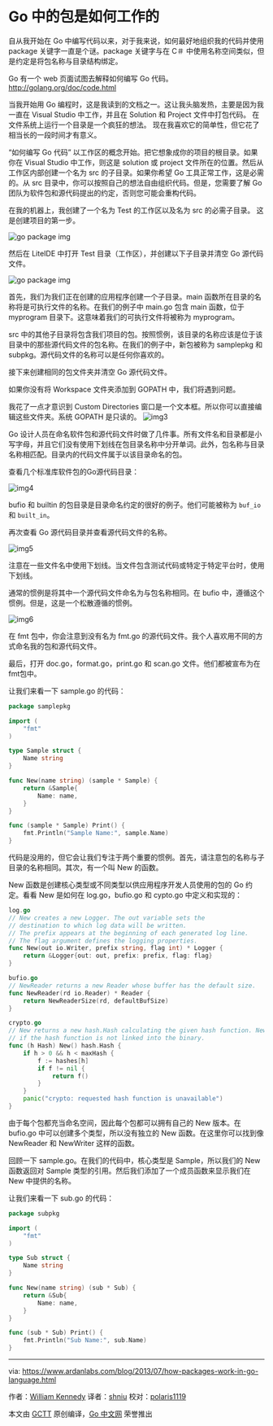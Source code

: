 
# Go 中的包是如何工作的

自从我开始在 Go 中编写代码以来，对于我来说，如何最好地组织我的代码并使用 package 关键字一直是个谜。package 关键字与在 C＃ 中使用名称空间类似，但是约定是将包名称与目录结构绑定。

Go 有一个 web 页面试图去解释如何编写 Go 代码。
http://golang.org/doc/code.html

当我开始用 Go 编程时，这是我读到的文档之一。这让我头脑发热，主要是因为我一直在 Visual Studio 中工作，并且在 Solution 和 Project 文件中打包代码。 在文件系统上运行一个目录是一个疯狂的想法。 现在我喜欢它的简单性，但它花了相当长的一段时间才有意义。

“如何编写 Go 代码” 以工作区的概念开始。把它想象成你的项目的根目录。如果你在 Visual Studio 中工作，则这是 solution 或 project 文件所在的位置。然后从工作区内部创建一个名为 src 的子目录。如果你希望 Go 工具正常工作，这是必需的。从 src 目录中，你可以按照自己的想法自由组织代码。但是，您需要了解 Go 团队为软件包和源代码提出的约定，否则您可能会重构代码。

在我的机器上，我创建了一个名为 Test 的工作区以及名为 src 的必需子目录。 这是创建项目的第一步。

![go package img](https://github.com/shniu/resources/raw/master/images/go-packages-step1.png)

然后在 LiteIDE 中打开 Test 目录（工作区），并创建以下子目录并清空 Go 源代码文件。

![go package img](https://github.com/shniu/resources/raw/master/images/go-packages-step2.png)

首先，我们为我们正在创建的应用程序创建一个子目录。main 函数所在目录的名称将是可执行文件的名称。在我们的例子中 main.go 包含 main 函数，位于 myprogram 目录下。这意味着我们的可执行文件将被称为 myprogram。

src 中的其他子目录将包含我们项目的包。按照惯例，该目录的名称应该是位于该目录中的那些源代码文件的包名称。在我们的例子中，新包被称为 samplepkg 和 subpkg。源代码文件的名称可以是任何你喜欢的。

接下来创建相同的包文件夹并清空 Go 源代码文件。

如果你没有将 Workspace 文件夹添加到 GOPATH 中，我们将遇到问题。

我花了一点才意识到 Custom Directories 窗口是一个文本框。所以你可以直接编辑这些文件夹。系统 GOPATH 是只读的。
![img3](https://github.com/shniu/resources/raw/master/images/go-packages-step3.png)

Go 设计人员在命名软件包和源代码文件时做了几件事。所有文件名和目录都是小写字母，并且它们没有使用下划线在包目录名称中分开单词。此外，包名称与目录名称相匹配。目录内的代码文件属于以该目录命名的包。

查看几个标准库软件包的Go源代码目录：

![img4](https://github.com/shniu/resources/raw/master/images/go-packages-step4.png)

bufio 和 builtin 的包目录是目录命名约定的很好的例子。他们可能被称为 `buf_io` 和 `built_in`。

再次查看 Go 源代码目录并查看源代码文件的名称。

![img5](https://github.com/shniu/resources/raw/master/images/go-packages-step5.png)

注意在一些文件名中使用下划线。当文件包含测试代码或特定于特定平台时，使用下划线。

通常的惯例是将其中一个源代码文件命名为与包名称相同。在 bufio 中，遵循这个惯例。但是，这是一个松散遵循的惯例。

![img6](https://github.com/shniu/resources/raw/master/images/go-packages-step6.png)

在 fmt 包中，你会注意到没有名为 fmt.go 的源代码文件。我个人喜欢用不同的方式命名我的包和源代码文件。

最后，打开 doc.go，format.go，print.go 和 scan.go 文件。他们都被宣布为在fmt包中。

让我们来看一下 sample.go 的代码：

```go
package samplepkg

import (
    "fmt"
)

type Sample struct {
    Name string
}

func New(name string) (sample * Sample) {
    return &Sample{
        Name: name,
    }
}

func (sample * Sample) Print() {
    fmt.Println("Sample Name:", sample.Name)
}
```

代码是没用的，但它会让我们专注于两个重要的惯例。首先，请注意包的名称与子目录的名称相同。其次，有一个叫 New 的函数。

New 函数是创建核心类型或不同类型以供应用程序开发人员使用的包的 Go 约定。看看 New 是如何在 log.go，bufio.go 和 cypto.go 中定义和实现的：

```go
log.go
// New creates a new Logger. The out variable sets the
// destination to which log data will be written.
// The prefix appears at the beginning of each generated log line.
// The flag argument defines the logging properties.
func New(out io.Writer, prefix string, flag int) * Logger {
    return &Logger{out: out, prefix: prefix, flag: flag}
}

bufio.go
// NewReader returns a new Reader whose buffer has the default size.
func NewReader(rd io.Reader) * Reader {
    return NewReaderSize(rd, defaultBufSize)
}

crypto.go
// New returns a new hash.Hash calculating the given hash function. New panics
// if the hash function is not linked into the binary.
func (h Hash) New() hash.Hash {
    if h > 0 && h < maxHash {
        f := hashes[h]
        if f != nil {
            return f()
        }
    }
    panic("crypto: requested hash function is unavailable")
}
```

由于每个包都充当命名空间，因此每个包都可以拥有自己的 New 版本。在 bufio.go 中可以创建多个类型，所以没有独立的 New 函数。在这里你可以找到像 NewReader 和 NewWriter 这样的函数。

回顾一下 sample.go。在我们的代码中，核心类型是 Sample，所以我们的 New 函数返回对 Sample 类型的引用。然后我们添加了一个成员函数来显示我们在 New 中提供的名称。

让我们来看一下 sub.go 的代码：

```go
package subpkg

import (
    "fmt"
)

type Sub struct {
    Name string
}

func New(name string) (sub * Sub) {
    return &Sub{
        Name: name,
    }
}

func (sub * Sub) Print() {
    fmt.Println("Sub Name:", sub.Name)
}
```




----------------

via: https://www.ardanlabs.com/blog/2013/07/how-packages-work-in-go-language.html

作者：[William Kennedy](https://github.com/ardanlabs/gotraining)
译者：[shniu](https://github.com/shniu)
校对：[polaris1119](https://github.com/polaris1119)

本文由 [GCTT](https://github.com/studygolang/GCTT) 原创编译，[Go 中文网](https://studygolang.com/) 荣誉推出

